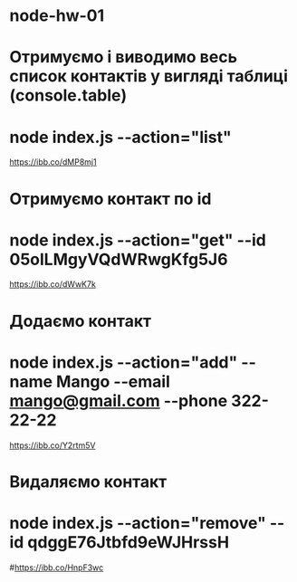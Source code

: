 # node-hw-01

# Отримуємо і виводимо весь список контактів у вигляді таблиці (console.table)

# node index.js --action="list"

https://ibb.co/dMP8mj1

# Отримуємо контакт по id

# node index.js --action="get" --id 05olLMgyVQdWRwgKfg5J6

https://ibb.co/dWwK7k

# Додаємо контакт

# node index.js --action="add" --name Mango --email mango@gmail.com --phone 322-22-22

https://ibb.co/Y2rtm5V

# Видаляємо контакт

# node index.js --action="remove" --id qdggE76Jtbfd9eWJHrssH

#https://ibb.co/HnpF3wc
